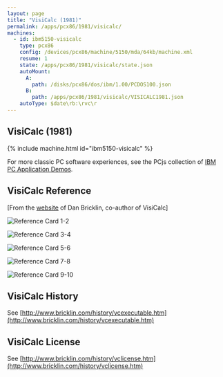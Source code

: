 ```yaml
---
layout: page
title: "VisiCalc (1981)"
permalink: /apps/pcx86/1981/visicalc/
machines:
  - id: ibm5150-visicalc
    type: pcx86
    config: /devices/pcx86/machine/5150/mda/64kb/machine.xml
    resume: 1
    state: /apps/pcx86/1981/visicalc/state.json
    autoMount:
      A:
        path: /disks/pcx86/dos/ibm/1.00/PCDOS100.json
      B:
        path: /apps/pcx86/1981/visicalc/VISICALC1981.json
    autoType: $date\rb:\rvc\r
---
```


VisiCalc (1981)
---------------

{% include machine.html id="ibm5150-visicalc" %}

For more classic PC software experiences, see the PCjs collection of [IBM PC Application Demos](/apps/pcx86/).

VisiCalc Reference
------------------

[From the [website](http://www.bricklin.com/history/refcard1.htm) of Dan Bricklin, co-author of VisiCalc]

![Reference Card 1-2](visicalc-refcard1-2.gif)

![Reference Card 3-4](visicalc-refcard3-4.gif)

![Reference Card 5-6](visicalc-refcard5-6.gif)

![Reference Card 7-8](visicalc-refcard7-8.gif)

![Reference Card 9-10](visicalc-refcard9-10.gif)

VisiCalc History
----------------
See [http://www.bricklin.com/history/vcexecutable.htm](http://www.bricklin.com/history/vcexecutable.htm)

VisiCalc License
----------------
See [http://www.bricklin.com/history/vclicense.htm](http://www.bricklin.com/history/vclicense.htm)
